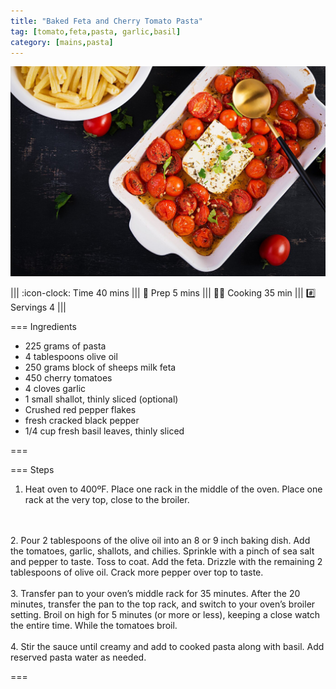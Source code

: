 ```yaml
---
title: "Baked Feta and Cherry Tomato Pasta"
tag: [tomato,feta,pasta, garlic,basil]
category: [mains,pasta]
---
```


![](img/baked-feta-tomato.jpg)

||| :icon-clock: Time
40 mins
||| :knife: Prep
5 mins
||| :cook: Cooking
35 min
||| :hash: Servings
4
|||


=== Ingredients

- 225 grams of pasta
- 4 tablespoons olive oil
- 250 grams block of sheeps milk feta
- 450 cherry tomatoes
- 4 cloves garlic
- 1 small shallot, thinly sliced (optional)
- Crushed red pepper flakes
- fresh cracked black pepper
- 1/4 cup fresh basil leaves, thinly sliced

===

=== Steps

1. Heat oven to 400ºF.  Place one rack in the middle of the oven. Place one rack at the very top, close to the broiler.
<br>
<br>
2. Pour 2 tablespoons of the olive oil into an 8 or 9 inch baking dish. Add the tomatoes, garlic, shallots, and chilies. Sprinkle with a pinch of sea salt and pepper to taste. Toss to coat. Add the feta. Drizzle with the remaining 2 tablespoons of olive oil. Crack more pepper over top to taste.
<br>
<br>
3. Transfer pan to your oven’s middle rack for 35 minutes. After the 20 minutes, transfer the pan to the top rack, and switch to your oven’s broiler setting. Broil on high for 5 minutes (or more or less), keeping a close watch the entire time. While the tomatoes broil.
<br>
<br>
4. Stir the sauce until creamy and add to cooked pasta along with basil. Add reserved pasta water as needed.

===

